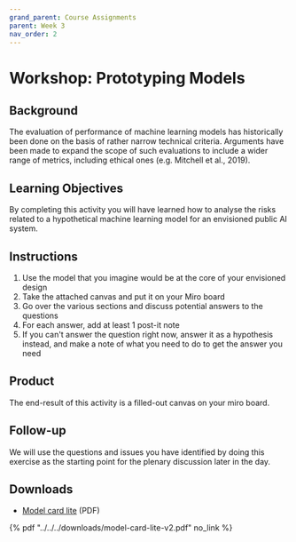 ```yaml
---
grand_parent: Course Assignments
parent: Week 3
nav_order: 2
---
```


# Workshop: Prototyping Models

## Background

The evaluation of performance of machine learning models has historically been done on the basis of rather narrow technical criteria. Arguments have been made to expand the scope of such evaluations to include a wider range of metrics, including ethical ones (e.g. Mitchell et al., 2019). 

## Learning Objectives

By completing this activity you will have learned how to analyse the risks related to a hypothetical machine learning model for an envisioned public AI system. 

## Instructions

1.  Use the model that you imagine would be at the core of your envisioned design
2.  Take the attached canvas and put it on your Miro board
3.  Go over the various sections and discuss potential answers to the questions
4.  For each answer, add at least 1 post-it note
5.  If you can't answer the question right now, answer it as a hypothesis instead, and make a note of what you need to do to get the answer you need

## Product

The end-result of this activity is a filled-out canvas on your miro board. 

## Follow-up

We will use the questions and issues you have identified by doing this exercise as the starting point for the plenary discussion later in the day.

## Downloads

- [Model card lite](../../../downloads/model-card-lite-v2.pdf) (PDF)

{% pdf "../../../downloads/model-card-lite-v2.pdf" no_link %}